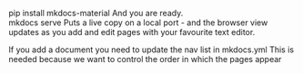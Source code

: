  pip install mkdocs-material
And you are ready.  
   mkdocs serve
Puts a live copy on a local port - and the browser view updates as you add and edit pages with your favourite text editor.

If you add a document you need to update the nav list in mkdocs.yml
This is needed because we want to control the order in which the pages appear
